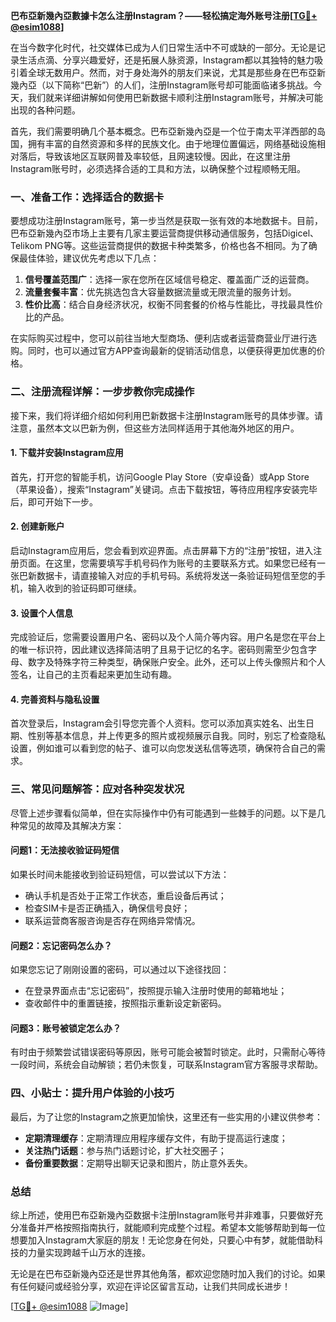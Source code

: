 **巴布亞新幾內亞數據卡怎么注册Instagram？——轻松搞定海外账号注册[[TG💪+ @esim1088](https://t.me/s/esim1088)]**

在当今数字化时代，社交媒体已成为人们日常生活中不可或缺的一部分。无论是记录生活点滴、分享兴趣爱好，还是拓展人脉资源，Instagram都以其独特的魅力吸引着全球无数用户。然而，对于身处海外的朋友们来说，尤其是那些身在巴布亞新幾內亞（以下简称“巴新”）的人们，注册Instagram账号却可能面临诸多挑战。今天，我们就来详细讲解如何使用巴新数据卡顺利注册Instagram账号，并解决可能出现的各种问题。

首先，我们需要明确几个基本概念。巴布亞新幾內亞是一个位于南太平洋西部的岛国，拥有丰富的自然资源和多样的民族文化。由于地理位置偏远，网络基础设施相对落后，导致该地区互联网普及率较低，且网速较慢。因此，在这里注册Instagram账号时，必须选择合适的工具和方法，以确保整个过程顺畅无阻。

### **一、准备工作：选择适合的数据卡**

要想成功注册Instagram账号，第一步当然是获取一张有效的本地数据卡。目前，巴布亞新幾內亞市场上主要有几家主要运营商提供移动通信服务，包括Digicel、Telikom PNG等。这些运营商提供的数据卡种类繁多，价格也各不相同。为了确保最佳体验，建议优先考虑以下几点：

1. **信号覆盖范围广**：选择一家在您所在区域信号稳定、覆盖面广泛的运营商。
2. **流量套餐丰富**：优先挑选包含大容量数据流量或无限流量的服务计划。
3. **性价比高**：结合自身经济状况，权衡不同套餐的价格与性能比，寻找最具性价比的产品。

在实际购买过程中，您可以前往当地大型商场、便利店或者运营商营业厅进行选购。同时，也可以通过官方APP查询最新的促销活动信息，以便获得更加优惠的价格。

### **二、注册流程详解：一步步教你完成操作**

接下来，我们将详细介绍如何利用巴新数据卡注册Instagram账号的具体步骤。请注意，虽然本文以巴新为例，但这些方法同样适用于其他海外地区的用户。

#### **1. 下载并安装Instagram应用**

首先，打开您的智能手机，访问Google Play Store（安卓设备）或App Store（苹果设备），搜索“Instagram”关键词。点击下载按钮，等待应用程序安装完毕后，即可开始下一步。

#### **2. 创建新账户**

启动Instagram应用后，您会看到欢迎界面。点击屏幕下方的“注册”按钮，进入注册页面。在这里，您需要填写手机号码作为账号的主要联系方式。如果您已经有一张巴新数据卡，请直接输入对应的手机号码。系统将发送一条验证码短信至您的手机，输入收到的验证码即可继续。

#### **3. 设置个人信息**

完成验证后，您需要设置用户名、密码以及个人简介等内容。用户名是您在平台上的唯一标识符，因此建议选择简洁明了且易于记忆的名字。密码则需至少包含字母、数字及特殊字符三种类型，确保账户安全。此外，还可以上传头像照片和个人签名，让自己的主页看起来更加生动有趣。

#### **4. 完善资料与隐私设置**

首次登录后，Instagram会引导您完善个人资料。您可以添加真实姓名、出生日期、性别等基本信息，并上传更多的照片或视频展示自我。同时，别忘了检查隐私设置，例如谁可以看到您的帖子、谁可以向您发送私信等选项，确保符合自己的需求。

### **三、常见问题解答：应对各种突发状况**

尽管上述步骤看似简单，但在实际操作中仍有可能遇到一些棘手的问题。以下是几种常见的故障及其解决方案：

#### **问题1：无法接收验证码短信**

如果长时间未能接收到验证码短信，可以尝试以下方法：
- 确认手机是否处于正常工作状态，重启设备后再试；
- 检查SIM卡是否正确插入，确保信号良好；
- 联系运营商客服咨询是否存在网络异常情况。

#### **问题2：忘记密码怎么办？**

如果您忘记了刚刚设置的密码，可以通过以下途径找回：
- 在登录界面点击“忘记密码”，按照提示输入注册时使用的邮箱地址；
- 查收邮件中的重置链接，按照指示重新设定新密码。

#### **问题3：账号被锁定怎么办？**

有时由于频繁尝试错误密码等原因，账号可能会被暂时锁定。此时，只需耐心等待一段时间，系统会自动解锁；若仍未恢复，可联系Instagram官方客服寻求帮助。

### **四、小贴士：提升用户体验的小技巧**

最后，为了让您的Instagram之旅更加愉快，这里还有一些实用的小建议供参考：

- **定期清理缓存**：定期清理应用程序缓存文件，有助于提高运行速度；
- **关注热门话题**：参与热门话题讨论，扩大社交圈子；
- **备份重要数据**：定期导出聊天记录和图片，防止意外丢失。

### **总结**

综上所述，使用巴布亞新幾內亞数据卡注册Instagram账号并非难事，只要做好充分准备并严格按照指南执行，就能顺利完成整个过程。希望本文能够帮助到每一位想要加入Instagram大家庭的朋友！无论您身在何处，只要心中有梦，就能借助科技的力量实现跨越千山万水的连接。

无论是在巴布亞新幾內亞还是世界其他角落，都欢迎您随时加入我们的讨论。如果有任何疑问或经验分享，欢迎在评论区留言互动，让我们共同成长进步！

[[TG💪+ @esim1088](https://t.me/s/esim1088) ![Image](https://i.postimg.cc/4NQfJmqS/Snipaste-2025-05-13-00-14-12.png)]
